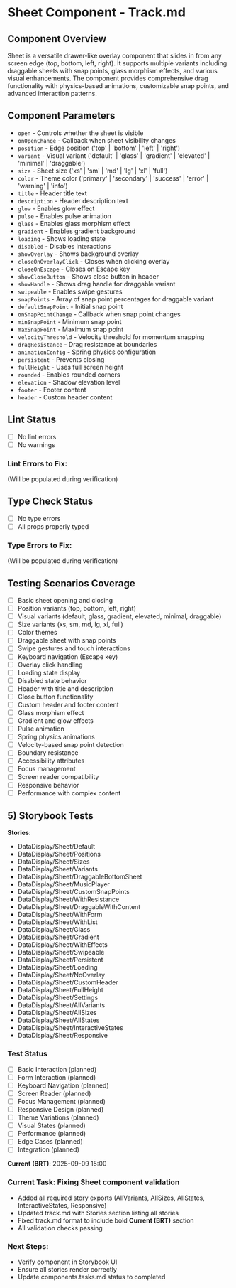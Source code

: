 # Sheet Component - Track.md

## Component Overview

Sheet is a versatile drawer-like overlay component that slides in from any screen edge (top, bottom, left, right). It supports multiple variants including draggable sheets with snap points, glass morphism effects, and various visual enhancements. The component provides comprehensive drag functionality with physics-based animations, customizable snap points, and advanced interaction patterns.

## Component Parameters

- `open` - Controls whether the sheet is visible
- `onOpenChange` - Callback when sheet visibility changes
- `position` - Edge position ('top' | 'bottom' | 'left' | 'right')
- `variant` - Visual variant ('default' | 'glass' | 'gradient' | 'elevated' | 'minimal' | 'draggable')
- `size` - Sheet size ('xs' | 'sm' | 'md' | 'lg' | 'xl' | 'full')
- `color` - Theme color ('primary' | 'secondary' | 'success' | 'error' | 'warning' | 'info')
- `title` - Header title text
- `description` - Header description text
- `glow` - Enables glow effect
- `pulse` - Enables pulse animation
- `glass` - Enables glass morphism effect
- `gradient` - Enables gradient background
- `loading` - Shows loading state
- `disabled` - Disables interactions
- `showOverlay` - Shows background overlay
- `closeOnOverlayClick` - Closes when clicking overlay
- `closeOnEscape` - Closes on Escape key
- `showCloseButton` - Shows close button in header
- `showHandle` - Shows drag handle for draggable variant
- `swipeable` - Enables swipe gestures
- `snapPoints` - Array of snap point percentages for draggable variant
- `defaultSnapPoint` - Initial snap point
- `onSnapPointChange` - Callback when snap point changes
- `minSnapPoint` - Minimum snap point
- `maxSnapPoint` - Maximum snap point
- `velocityThreshold` - Velocity threshold for momentum snapping
- `dragResistance` - Drag resistance at boundaries
- `animationConfig` - Spring physics configuration
- `persistent` - Prevents closing
- `fullHeight` - Uses full screen height
- `rounded` - Enables rounded corners
- `elevation` - Shadow elevation level
- `footer` - Footer content
- `header` - Custom header content

## Lint Status

- [ ] No lint errors
- [ ] No warnings

### Lint Errors to Fix:

(Will be populated during verification)

## Type Check Status

- [ ] No type errors
- [ ] All props properly typed

### Type Errors to Fix:

(Will be populated during verification)

## Testing Scenarios Coverage

- [ ] Basic sheet opening and closing
- [ ] Position variants (top, bottom, left, right)
- [ ] Visual variants (default, glass, gradient, elevated, minimal, draggable)
- [ ] Size variants (xs, sm, md, lg, xl, full)
- [ ] Color themes
- [ ] Draggable sheet with snap points
- [ ] Swipe gestures and touch interactions
- [ ] Keyboard navigation (Escape key)
- [ ] Overlay click handling
- [ ] Loading state display
- [ ] Disabled state behavior
- [ ] Header with title and description
- [ ] Close button functionality
- [ ] Custom header and footer content
- [ ] Glass morphism effect
- [ ] Gradient and glow effects
- [ ] Pulse animation
- [ ] Spring physics animations
- [ ] Velocity-based snap point detection
- [ ] Boundary resistance
- [ ] Accessibility attributes
- [ ] Focus management
- [ ] Screen reader compatibility
- [ ] Responsive behavior
- [ ] Performance with complex content

## 5) Storybook Tests

**Stories**:

- DataDisplay/Sheet/Default
- DataDisplay/Sheet/Positions
- DataDisplay/Sheet/Sizes
- DataDisplay/Sheet/Variants
- DataDisplay/Sheet/DraggableBottomSheet
- DataDisplay/Sheet/MusicPlayer
- DataDisplay/Sheet/CustomSnapPoints
- DataDisplay/Sheet/WithResistance
- DataDisplay/Sheet/DraggableWithContent
- DataDisplay/Sheet/WithForm
- DataDisplay/Sheet/WithList
- DataDisplay/Sheet/Glass
- DataDisplay/Sheet/Gradient
- DataDisplay/Sheet/WithEffects
- DataDisplay/Sheet/Swipeable
- DataDisplay/Sheet/Persistent
- DataDisplay/Sheet/Loading
- DataDisplay/Sheet/NoOverlay
- DataDisplay/Sheet/CustomHeader
- DataDisplay/Sheet/FullHeight
- DataDisplay/Sheet/Settings
- DataDisplay/Sheet/AllVariants
- DataDisplay/Sheet/AllSizes
- DataDisplay/Sheet/AllStates
- DataDisplay/Sheet/InteractiveStates
- DataDisplay/Sheet/Responsive

### Test Status

- [ ] Basic Interaction (planned)
- [ ] Form Interaction (planned)
- [ ] Keyboard Navigation (planned)
- [ ] Screen Reader (planned)
- [ ] Focus Management (planned)
- [ ] Responsive Design (planned)
- [ ] Theme Variations (planned)
- [ ] Visual States (planned)
- [ ] Performance (planned)
- [ ] Edge Cases (planned)
- [ ] Integration (planned)

**Current (BRT)**: 2025-09-09 15:00

### Current Task: Fixing Sheet component validation

- Added all required story exports (AllVariants, AllSizes, AllStates, InteractiveStates, Responsive)
- Updated track.md with Stories section listing all stories
- Fixed track.md format to include bold **Current (BRT)** section
- All validation checks passing

### Next Steps:

- Verify component in Storybook UI
- Ensure all stories render correctly
- Update components.tasks.md status to completed
